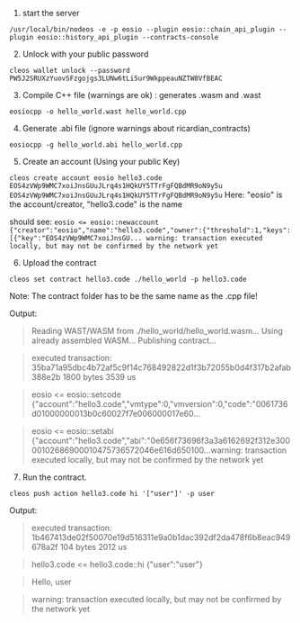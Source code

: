 1.  start the server

`/usr/local/bin/nodeos -e -p eosio --plugin eosio::chain_api_plugin --plugin eosio::history_api_plugin --contracts-console`

2.  Unlock with your public password

`cleos wallet unlock --password PW5J2SRUXzYuovSFzgojgs3LUNw6tLi5ur9WkppeauNZTW8VfBEAC`

3.  Compile C++ file (warnings are ok) : generates .wasm and .wast

`eosiocpp -o hello_world.wast hello_world.cpp`

4.  Generate .abi file (ignore warnings about ricardian_contracts)

`eosiocpp -g hello_world.abi hello_world.cpp`

5.  Create an account (Using your public Key)

`cleos create account eosio hello3.code EOS4zVWp9WMC7xoiJnsGUuJLrq4s1HQkUY5TTrFgFQBdMR9oN9y5u EOS4zVWp9WMC7xoiJnsGUuJLrq4s1HQkUY5TTrFgFQBdMR9oN9y5u`
Here: "eosio" is the account/creator, "hello3.code" is the name

should see:
`eosio <= eosio::newaccount {"creator":"eosio","name":"hello3.code","owner":{"threshold":1,"keys":[{"key":"EOS4zVWp9WMC7xoiJnsGU... warning: transaction executed locally, but may not be confirmed by the network yet`

6.  Upload the contract

`cleos set contract hello3.code ./hello_world -p hello3.code`

Note: The contract folder has to be the same name as the .cpp file!

Output:

> Reading WAST/WASM from ./hello_world/hello_world.wasm... Using already assembled WASM... Publishing contract...

> executed transaction: 35ba71a95dbc4b72af5c9f14c768492822d1f3b72055b0d4f317b2afab388e2b 1800 bytes 3539 us

> eosio <= eosio::setcode {"account":"hello3.code","vmtype":0,"vmversion":0,"code":"0061736d01000000013b0c60027f7e006000017e60...

> eosio <= eosio::setabi {"account":"hello3.code","abi":"0e656f73696f3a3a6162692f312e30000102686900010475736572046e616d650100...warning: transaction executed locally, but may not be confirmed by the network yet

7.  Run the contract.

`cleos push action hello3.code hi '["user"]' -p user`

Output:

> executed transaction: 1b467413de02f50070e19d516311e9a0b1dac392df2da478f6b8eac949678a2f 104 bytes 2012 us

> hello3.code <= hello3.code::hi {"user":"user"}

> Hello, user

> warning: transaction executed locally, but may not be confirmed by the network yet
